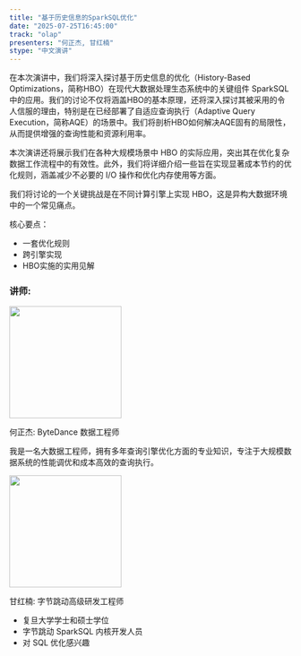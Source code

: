 ```yaml
---
title: "基于历史信息的SparkSQL优化"
date: "2025-07-25T16:45:00"
track: "olap"
presenters: "何正杰, 甘红楠"
stype: "中文演讲"
---
```


在本次演讲中，我们将深入探讨基于历史信息的优化（History-Based Optimizations，简称HBO）在现代大数据处理生态系统中的关键组件 SparkSQL 中的应用。我们的讨论不仅将涵盖HBO的基本原理，还将深入探讨其被采用的令人信服的理由，特别是在已经部署了自适应查询执行（Adaptive Query Execution，简称AQE）的场景中。我们将剖析HBO如何解决AQE固有的局限性，从而提供增强的查询性能和资源利用率。

本次演讲还将展示我们在各种大规模场景中 HBO 的实际应用，突出其在优化复杂数据工作流程中的有效性。此外，我们将详细介绍一些旨在实现显著成本节约的优化规则，涵盖减少不必要的 I/O 操作和优化内存使用等方面。

我们将讨论的一个关键挑战是在不同计算引擎上实现 HBO，这是异构大数据环境中的一个常见痛点。

核心要点：
- 一套优化规则
- 跨引擎实现
- HBO实施的实用见解

### 讲师:

<img src="https://sessionize.com/image/d454-400o400o1-ahCLB728yY3mjf8N7yAAtu.jpg" width="200" /><br/>

何正杰: ByteDance 数据工程师

我是一名大数据工程师，拥有多年查询引擎优化方面的专业知识，专注于大规模数据系统的性能调优和成本高效的查询执行。

<img src="https://sessionize.com/image/c52a-400o400o1-fqHUaN3MbFjUnx1NxULM9c.jpg" width="200" /><br/>

甘红楠: 字节跳动高级研发工程师

* 复旦大学学士和硕士学位
* 字节跳动 SparkSQL 内核开发人员
* 对 SQL 优化感兴趣